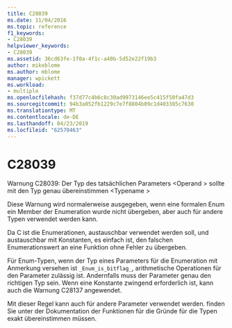 ```yaml
---
title: C28039
ms.date: 11/04/2016
ms.topic: reference
f1_keywords:
- C28039
helpviewer_keywords:
- C28039
ms.assetid: 36cd63fe-1f0a-4f1c-a40b-5d52e22f19b3
author: mikeblome
ms.author: mblome
manager: wpickett
ms.workload:
- multiple
ms.openlocfilehash: f37d77c4b6c8c30ad9973146ee5c415f50fa47d3
ms.sourcegitcommit: 94b3a052fb1229c7e7f8804b09c1d403385c7630
ms.translationtype: MT
ms.contentlocale: de-DE
ms.lasthandoff: 04/23/2019
ms.locfileid: "62570463"
---
```

# <a name="c28039"></a>C28039
Warnung C28039: Der Typ des tatsächlichen Parameters \<Operand > sollte mit den Typ genau übereinstimmen \<Typename >

 Diese Warnung wird normalerweise ausgegeben, wenn eine formalen Enum ein Member der Enumeration wurde nicht übergeben, aber auch für andere Typen verwendet werden kann.

 Da C ist die Enumerationen, austauschbar verwendet werden soll, und austauschbar mit Konstanten, es einfach ist, den falschen Enumerationswert an eine Funktion ohne Fehler zu übergeben.

 Für Enum-Typen, wenn der Typ eines Parameters für die Enumeration mit Anmerkung versehen ist `_Enum_is_bitflag_`, arithmetische Operationen für den Parameter zulässig ist. Andernfalls muss der Parameter genau den richtigen Typ sein. Wenn eine Konstante zwingend erforderlich ist, kann auch die Warnung C28137 angewendet.

 Mit dieser Regel kann auch für andere Parameter verwendet werden. finden Sie unter der Dokumentation der Funktionen für die Gründe für die Typen exakt übereinstimmen müssen.
